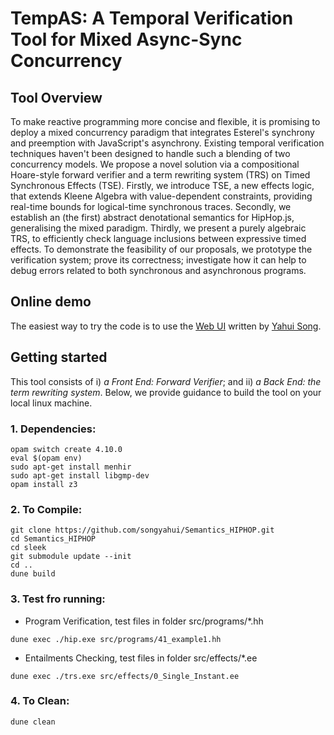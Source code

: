 # TempAS: A Temporal Verification Tool for Mixed Async-Sync Concurrency

## Tool Overview

To make reactive programming more concise and flexible, it is promising to deploy a mixed concurrency paradigm that integrates Esterel's synchrony and preemption with JavaScript's asynchrony. Existing temporal verification techniques haven't been designed to handle such a blending of two concurrency models. We propose a novel solution via a compositional Hoare-style forward verifier and a term rewriting system (TRS) on Timed Synchronous Effects (TSE). Firstly, we introduce TSE, a new effects logic, that extends Kleene Algebra with value-dependent constraints, providing real-time bounds for logical-time synchronous traces. Secondly, we establish an (the first) abstract denotational semantics for HipHop.js, generalising the mixed paradigm. Thirdly, we present a purely algebraic TRS, to efficiently check language inclusions between expressive timed effects. To demonstrate the feasibility of our proposals, we prototype the verification system; prove its correctness; investigate how it can help to debug errors related to both synchronous and asynchronous programs.


## Online demo

The easiest way to try the code is to use the [Web UI](http://loris-5.d2.comp.nus.edu.sg/MixedSyncAsync/introduction.html) written
by [Yahui Song](https://www.comp.nus.edu.sg/~yahuis/).

## Getting started

This tool consists of i) <em> a Front End: Forward Verifier</em>; and ii) <em> a Back End: the term rewriting system</em>. 
Below, we provide guidance to build the tool on your local linux machine. 

### 1. Dependencies:

```
opam switch create 4.10.0
eval $(opam env)
sudo apt-get install menhir
sudo apt-get install libgmp-dev
opam install z3
```

### 2. To Compile:

```
git clone https://github.com/songyahui/Semantics_HIPHOP.git
cd Semantics_HIPHOP
cd sleek 
git submodule update --init 
cd ..
dune build
```




### 3. Test fro running:

- Program Verification, test files in folder src/programs/*.hh

```
dune exec ./hip.exe src/programs/41_example1.hh
```

- Entailments Checking, test files in folder src/effects/*.ee

```
dune exec ./trs.exe src/effects/0_Single_Instant.ee
```

### 4. To Clean:

``` 
dune clean
```



